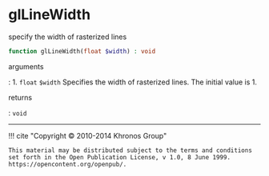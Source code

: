 # glLineWidth
specify the width of rasterized lines

```php
function glLineWidth(float $width) : void
```

arguments

:    1. `float` `$width` Specifies the width of rasterized lines. The initial
    value is 1.

returns

:    `void` 

---
     

!!! cite "Copyright © 2010-2014 Khronos Group"

    This material may be distributed subject to the terms and conditions set forth in the Open Publication License, v 1.0, 8 June 1999. https://opencontent.org/openpub/.